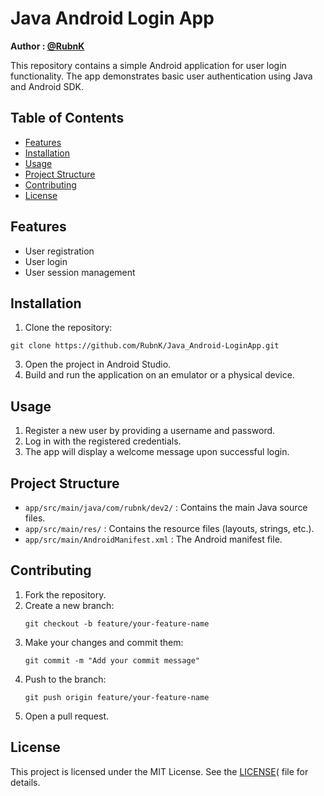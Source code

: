 # Java Android Login App

**Author : [@RubnK](https://github.com/RubnK)**

This repository contains a simple Android application for user login functionality. The app demonstrates basic user authentication using Java and Android SDK.

## Table of Contents
- [Features](#features)
- [Installation](#installation)
- [Usage](#usage)
- [Project Structure](#project-structure)
- [Contributing](#contributing)
- [License](#license)

## Features

- User registration
- User login
- User session management

## Installation

1. Clone the repository:
  ```
  git clone https://github.com/RubnK/Java_Android-LoginApp.git
  ```
3. Open the project in Android Studio.
4. Build and run the application on an emulator or a physical device.

## Usage

1. Register a new user by providing a username and password.
2. Log in with the registered credentials.
3. The app will display a welcome message upon successful login.

## Project Structure

- `app/src/main/java/com/rubnk/dev2/` : Contains the main Java source files.
- `app/src/main/res/` : Contains the resource files (layouts, strings, etc.).
- `app/src/main/AndroidManifest.xml` : The Android manifest file.

## Contributing

1. Fork the repository.
2. Create a new branch:
   ```
   git checkout -b feature/your-feature-name
   ```
3. Make your changes and commit them:
   ```
   git commit -m "Add your commit message"
   ```
4. Push to the branch:
   ```
   git push origin feature/your-feature-name
   ```
5. Open a pull request.

## License

This project is licensed under the MIT License. See the [LICENSE](LICENSE)( file for details.

